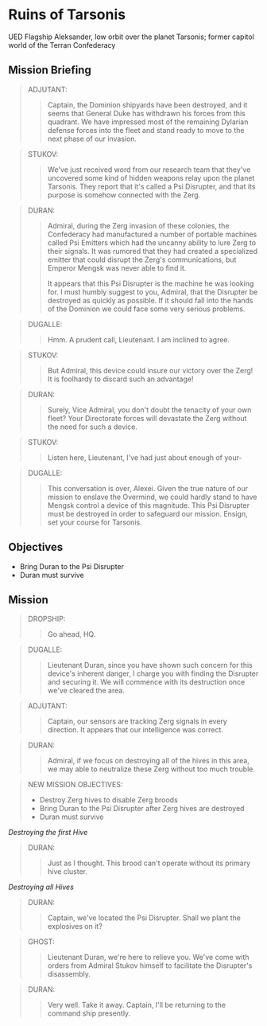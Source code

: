 # Ruins of Tarsonis

UED Flagship Aleksander, low orbit over the planet Tarsonis; former capitol world of the Terran Confederacy

## Mission Briefing

> ADJUTANT:
>> Captain, the Dominion shipyards have been destroyed, and it seems that General Duke has withdrawn his forces from this quadrant. We have impressed most of the remaining Dylarian defense forces into the fleet and stand ready to move to the next phase of our invasion.

> STUKOV:
>> We've just received word from our research team that they've uncovered some kind of hidden weapons relay upon the planet Tarsonis. They report that it's called a Psi Disrupter, and that its purpose is somehow connected with the Zerg.

> DURAN:
>> Admiral, during the Zerg invasion of these colonies, the Confederacy had manufactured a number of portable machines called Psi Emitters which had the uncanny ability to lure Zerg to their signals. It was rumored that they had created a specialized emitter that could disrupt the Zerg's communications, but Emperor Mengsk was never able to find it.
>>
>> It appears that this Psi Disrupter is the machine he was looking for. I must humbly suggest to you, Admiral, that the Disrupter be destroyed as quickly as possible. If it should fall into the hands of the Dominion we could face some very serious problems.

> DUGALLE:
>> Hmm. A prudent call, Lieutenant. I am inclined to agree.

> STUKOV:
>> But Admiral, this device could insure our victory over the Zerg! It is foolhardy to discard such an advantage!

> DURAN:
>> Surely, Vice Admiral, you don't doubt the tenacity of your own fleet? Your Directorate forces will devastate the Zerg without the need for such a device.

> STUKOV:
>> Listen here, Lieutenant, I've had just about enough of your-

> DUGALLE:
>> This conversation is over, Alexei. Given the true nature of our mission to enslave the Overmind, we could hardly stand to have Mengsk control a device of this magnitude. This Psi Disrupter must be destroyed in order to safeguard our mission. Ensign, set your course for Tarsonis.

## Objectives

- Bring Duran to the Psi Disrupter
- Duran must survive

## Mission

> DROPSHIP:
>> Go ahead, HQ.

> DUGALLE:
>> Lieutenant Duran, since you have shown such concern for this device's inherent danger, I charge you with finding the Disrupter and securing it. We will commence with its destruction once we've cleared the area.

> ADJUTANT:
>> Captain, our sensors are tracking Zerg signals in every direction. It appears that our intelligence was correct.

> DURAN:
>> Admiral, if we focus on destroying all of the hives in this area, we may able to neutralize these Zerg without too much trouble.

> NEW MISSION OBJECTIVES:
> - Destroy Zerg hives to disable Zerg broods
> - Bring Duran to the Psi Disrupter after Zerg hives are destroyed
> - Duran must survive

_Destroying the first Hive_

> DURAN:
>> Just as I thought. This brood can't operate without its primary hive cluster.

_Destroying all Hives_

> DURAN:
>> Captain, we've located the Psi Disrupter. Shall we plant the explosives on it?

> GHOST:
>> Lieutenant Duran, we're here to relieve you. We've come with orders from Admiral Stukov himself to facilitate the Disrupter's disassembly.

> DURAN:
>> Very well. Take it away. Captain, I'll be returning to the command ship presently.